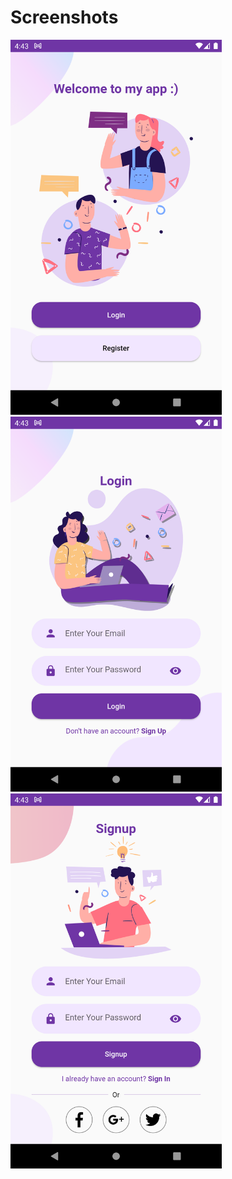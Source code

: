 # Screenshots

<img src="screenshots/1.png" height="600px">
<img src="screenshots/2.png" height="600px">
<img src="screenshots/3.png" height="600px">
